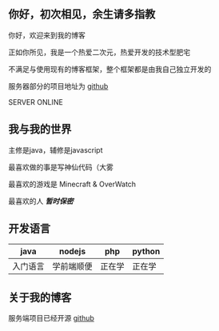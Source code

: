 ## 你好，初次相见，余生请多指教

你好，欢迎来到我的博客

正如你所见，我是一个热爱二次元，热爱开发的技术型肥宅

不满足与使用现有的博客框架，整个框架都是由我自己独立开发的

服务器部分的项目地址为 [github](https://github.com/fenyuluoshang/perosonblobServer)

SERVER ONLINE 

## 我与我的世界

主修是java，辅修是javascript

最喜欢做的事是写神仙代码（大雾

最喜欢的游戏是 Minecraft & OverWatch

最喜欢的人 ***暂时保密***

## 开发语言

| java | nodejs | php | python |
|------|--------|-----|--------|
| 入门语言 | 学前端顺便 | 正在学 | 正在学 |

## 关于我的博客

服务端项目已经开源 [github](https://github.com/fenyuluoshang/perosonblobServer)